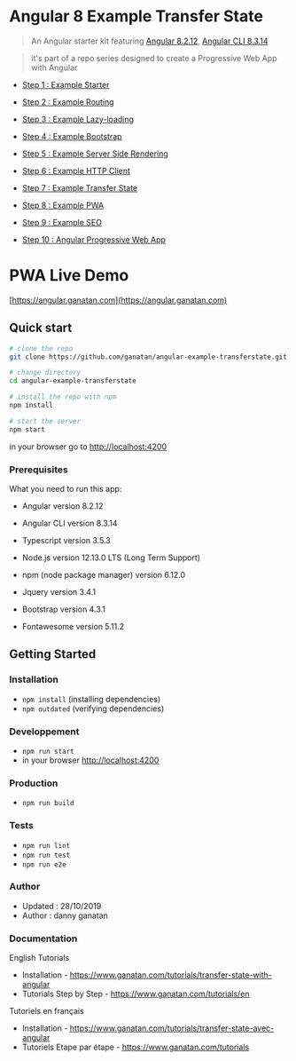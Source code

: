 # Angular 8 Example Transfer State

> An Angular starter kit featuring [Angular 8.2.12](https://angular.io), [Angular CLI 8.3.14](https://cli.angular.io/)

> it's part of a repo series designed to create a Progressive Web App with Angular

* [Step 1 : Example Starter](https://github.com/ganatan/angular-example-starter)
* [Step 2 : Example Routing](https://github.com/ganatan/angular-example-routing)
* [Step 3 : Example Lazy-loading](https://github.com/ganatan/angular-example-lazy-loading)
* [Step 4 : Example Bootstrap](https://github.com/ganatan/angular-example-bootstrap)
* [Step 5 : Example Server Side Rendering](https://github.com/ganatan/angular-example-ssr)
* [Step 6 : Example HTTP Client](https://github.com/ganatan/angular-example-httpclient)
* [Step 7 : Example Transfer State](https://github.com/ganatan/angular-example-transferstate)
* [Step 8 : Example PWA](https://github.com/ganatan/angular-example-pwa)
* [Step 9 : Example SEO](https://github.com/ganatan/angular-example-seo)

* [Step 10 : Angular Progressive Web App](https://github.com/ganatan/angular8-pwa)

# PWA Live Demo
[https://angular.ganatan.com](https://angular.ganatan.com)


## Quick start

```bash
# clone the repo
git clone https://github.com/ganatan/angular-example-transferstate.git

# change directory
cd angular-example-transferstate

# install the repo with npm
npm install

# start the server
npm start

```
in your browser go to [http://localhost:4200](http://localhost:4200) 

### Prerequisites
What you need to run this app:
* Angular version 8.2.12
* Angular CLI version 8.3.14
* Typescript version 3.5.3
* Node.js version 12.13.0 LTS (Long Term Support)
* npm (node package manager) version 6.12.0

* Jquery version 3.4.1
* Bootstrap version 4.3.1
* Fontawesome version 5.11.2

## Getting Started


### Installation
* `npm install` (installing dependencies)
* `npm outdated` (verifying dependencies)

### Developpement
* `npm run start`
* in your browser [http://localhost:4200](http://localhost:4200) 

### Production 
* `npm run build`

### Tests
* `npm run lint`
* `npm run test`
* `npm run e2e`

### Author
* Updated : 28/10/2019
* Author  : danny ganatan

### Documentation

English Tutorials
- Installation - https://www.ganatan.com/tutorials/transfer-state-with-angular
- Tutorials Step by Step - https://www.ganatan.com/tutorials/en

Tutoriels en français
- Installation - https://www.ganatan.com/tutorials/transfer-state-avec-angular
- Tutoriels Etape par étape - https://www.ganatan.com/tutorials
